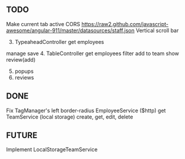 ## TODO
Make current tab active
CORS https://raw2.github.com/javascript-awesome/angular-911/master/datasources/staff.json
Vertical scroll bar



3. TypeaheadController
  get employees
  <!-- check scope on team block -->
  manage
  save
4. TableController
  get employees
  filter
  add to team
  show review(add)

5. popups
6. reviews



## DONE 
Fix TagManager's left border-radius
EmployeeService ($http) get
TeamService (local storage) create, get, edit, delete



## FUTURE
Implement LocalStorageTeamService